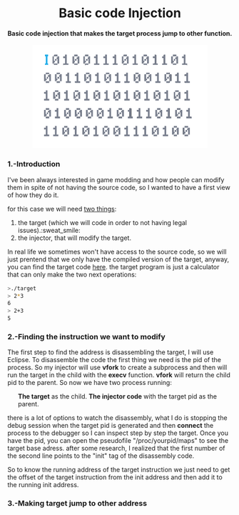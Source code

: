 <h1 align="center">Basic code Injection</h1>
<h4 align="center">Basic code injection that makes the target process jump to other function.</h4>
<p align="center"><img src="media/header.gif" alt="header" height="230"></p>

<h3>1.-Introduction</h3>
I've been always interested in game modding and how people can modify them  in spite of not having the source code, so I wanted to have a first view of how they do it.

<p>for this case we will need <a href="mainCode">two things</a>: 
<ol>
  <li>the target (which we will code in order to not having legal issues).:sweat_smile:</li>
  <li>the injector, that will modify the target.</li>
</ol>

  In real life we sometimes won't have access to the source code, so we will just prentend that we only have the compiled version of the target, anyway, you can find the target code <a href="targetCode">here</a>.
  the target program is just a calculator that can only make the two next operations:
```bash
>./target
> 2*3
6
> 2+3
5
```
</p>

<h3>2.-Finding the instruction we want to modify</h3>
<p>
  The first step to find the address is disassembling the target, I will use Eclipse.
  To disassemble the code the first thing we need is the pid of the process. So my injector will use <b>vfork</b> to create a subprocess and then will run the target in the child with the <b>execv</b> function. <b>vfork</b> will return the child pid to the parent.
  So now we have two process running:
  <ul>
    <le> <b>The target</b> as the child.</le>
    <le> <b>The injector code</b> with the target pid as the parent.</le>
  </ul>

there is a lot of options to watch the disassembly, what I do is stopping the debug session when the target pid is generated and then <b>connect</b> the process to the debugger so I can  inspect step by step the target.
Once you have the pid, you can open the pseudofile "/proc/yourpid/maps" to see the target base adress. after some research, I realized that the first number of the second line points to the "init" tag of the disassembly code.

So to know the running address of the target instruction we just need to get the offset of the target instruction from the init address and then add it to the running init address.
<h3>3.-Making target jump to other address</h3>
